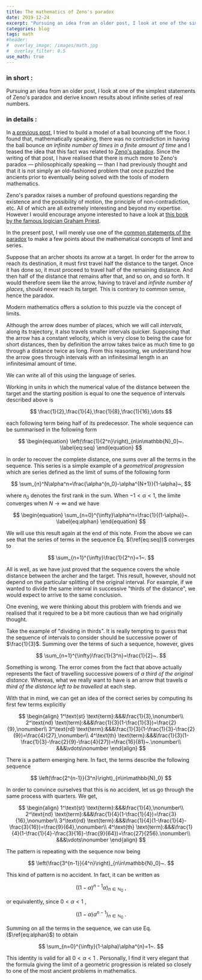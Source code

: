 ```yaml
---
title: The mathematics of Zeno's paradox
date: 2019-12-24
excerpt: "Pursuing an idea from an older post, I look at one of the simplest statements of Zeno's paradox and derive known results about infinite series of real numbers."
categories: blog
tags: math
#header:
#  overlay_image: /images/math.jpg
#  overlay_filter: 0.5
use_math: true
---
```


### in short :

Pursuing an idea from an older post, I look at one of the simplest statements of Zeno's paradox and derive known results about infinite series of real numbers.

### in details :

In [a previous post](https://jrekier.github.io/blog/bouncing-balls/), I tried to build a model of a ball bouncing off the floor. I found that, mathematically speaking, there was no contradiction in having the ball bounce *an infinite number of times in a finite amount of time* and I teased the idea that this fact was related to [Zeno's paradox]([https://en.wikipedia.org/wiki/Zeno%27s_paradoxes](https://en.wikipedia.org/wiki/Zeno's_paradoxes)). Since the writing of that post, I have realised that there is much more to Zeno's paradox — philosophically speaking — than I had previously thought and that it is not simply an old-fashioned problem that once puzzled the ancients prior to eventually being solved with the tools of modern mathematics.

Zeno's paradox raises a number of profound questions regarding the existence and the possibility of motion, the principle of non-contradiction, etc. All of which are all extremely interesting and beyond my expertise. However I would encourage anyone interested to have a look at [this book by the famous logician Graham Priest](https://www.oxfordscholarship.com/view/10.1093/acprof:oso/9780199254057.001.0001/acprof-9780199254057).

In the present post, I will merely use one of the [common statements of the paradox](https://en.wikipedia.org/wiki/Zeno's_paradoxes#Arrow_paradox_(Fletcher's_paradox)) to make a few points about the mathematical concepts of limit and series.

Suppose that an archer shoots its arrow at a target. In order for the arrow to reach its destination, it must first travel half the distance to the target. Once it has done so, it must proceed to travel half of the remaining distance. And then half of the distance that remains after that, and so on, and so forth. It would therefore seem like the arrow, having to travel and *infinite number of places*, should never reach its target. This is contrary to common sense, hence the paradox.

Modern mathematics offers a solution to this puzzle via the concept of limits.

Although the arrow does number of places, which we will call *intervals*, along its trajectory, it also travels smaller intervals quicker. Supposing that the arrow has a constant velocity, which is very close to being the case for short distances, then by definition the arrow takes twice as much time to go through a distance twice as long. From this reasoning, we understand how the arrow goes through intervals with an infinitesimal length in an infinitesimal amount of time.

We can write all of this using the language of series.

Working in units in which the numerical value of the distance between the target and the starting position is equal to one the sequence of intervals described above is


$$
\frac{1}{2},\frac{1}{4},\frac{1}{8},\frac{1}{16},\dots
$$


each following term being half of its predecessor. The whole sequence can be summarised in the following form


$$
\begin{equation}
\left(\frac{1}{2^n}\right)_{n\in\mathbb{N}_0}~.
\label{eq:seq}
\end{equation}
$$


In order to recover the complete distance, one sums over all the terms in the sequence. This series is a simple example of a *geometrical progression* which are series defined as the limit of sums of the following form


$$
\sum_{n}^N\alpha^n=\frac{\alpha^{n_0}-\alpha^{N+1}}{1-\alpha}~,
$$


where $n_0$ denotes the first rank in the sum. When $-1<\alpha<1$, the limite converges when $N\rightarrow\infty$ and we have


$$
\begin{equation}
\sum_{n=0}^{\infty}\alpha^n=\frac{1}{(1-\alpha)}~.
\label{eq:alphan}
\end{equation}
$$


We will use this result again at the end of this note. From the above we can see that the series of terms in the sequence Eq. $(\ref{eq:seq})$ converges to


$$
\sum_{n=1}^{\infty}\frac{1}{2^n}=1~.
$$


All is well, as we have just proved that the sequence covers the whole distance between the archer and the target. This result, however, should not depend on the particular splitting of the original interval. For example, if we wanted to divide the same interval in successive "thirds of the distance", we would expect to arrive to the same conclusion.

One evening, we were thinking about this problem with friends and we realised that it required to be a bit more cautious than we had originally thought.

Take the example of "dividing in thirds". It is really tempting to guess that the sequence of intervals to consider should be successive power of $\frac{1}{3}$. Summing over the terms of such a sequence, however, gives


$$
\sum_{n=1}^{\infty}\frac{1}{3^n}=\frac{1}{2}~.
$$


Something is wrong. The error comes from the fact that above actually represents the fact of travelling successive powers of *a third of the original distance*. Whereas, what we really want to have is an arrow that travels *a third of the distance left to be travelled* at each step.

With that in mind, we can get an idea of the correct series by computing its first few terms explicitly


$$
\begin{align}
1^\text{st} \text{term}:&&&\frac{1}{3},\nonumber\\
2^\text{nd} \text{term}:&&&\frac{1}{3}(1-\frac{1}{3})=\frac{2}{9},\nonumber\\
3^\text{rd} \text{term}:&&&\frac{1}{3}(1-\frac{1}{3}-\frac{2}{9})=\frac{4}{27},\nonumber\\
4^\text{th} \text{term}:&&&\frac{1}{3}(1-\frac{1}{3}-\frac{2}{9}-\frac{4}{27})=\frac{16}{81}~.\nonumber\\
&&&\vdots\nonumber
\end{align}
$$


There is a pattern emerging here. In fact, the terms describe the following sequence


$$
\left(\frac{2^{n-1}}{3^n}\right)_{n\in\mathbb{N}_0}
$$


In order to convince ourselves that this is no accident, let us go through the same process with quarters. We get,


$$
\begin{align}
1^\text{st} \text{term}:&&&\frac{1}{4},\nonumber\\
2^\text{nd} \text{term}:&&&\frac{1}{4}(1-\frac{1}{4})=\frac{3}{16},\nonumber\\
3^\text{rd} \text{term}:&&&\frac{1}{4}(1-\frac{1}{4}-\frac{3}{16})=\frac{9}{64},\nonumber\\
4^\text{th} \text{term}:&&&\frac{1}{4}(1-\frac{1}{4}-\frac{3}{16}-\frac{9}{64})=\frac{27}{256}.\nonumber\\
&&&\vdots\nonumber
\end{align}
$$


The pattern is repeating with the sequence now being


$$
\left(\frac{3^{n-1}}{4^n}\right)_{n\in\mathbb{N}_0}~.
$$


This kind of pattern is no accident. In fact, it can be written as


$$
\left((1-\alpha)^{n-1}\alpha\right)_{n\in\mathbb{N}_0}~,
$$


or equivalently, since $0<\alpha<1$ ,


$$
\left((1-\alpha) \alpha^{n-1}\right)_{n\in\mathbb{N}_0}~.
$$


Summing on all the terms in the sequence, we can use Eq. ($\ref{eq:alphan}$) to obtain


$$
\sum_{n=0}^{\infty}(1-\alpha)\alpha^{n}=1~.
$$

This identity is valid for all $0<\alpha<1$ . Personally, I find it very elegant that the formula giving the limit of a geometric progression is related so closely to one of the most ancient problems in mathematics.
